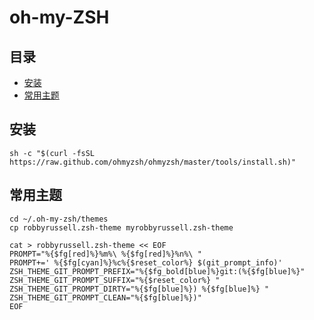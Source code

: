 # oh-my-ZSH

## 目录

-   [安装](#安装)
-   [常用主题](#常用主题)

## 安装

```纯文本
sh -c "$(curl -fsSL https://raw.github.com/ohmyzsh/ohmyzsh/master/tools/install.sh)"
```

## 常用主题

```shell
cd ~/.oh-my-zsh/themes
cp robbyrussell.zsh-theme myrobbyrussell.zsh-theme
```

```shell
cat > robbyrussell.zsh-theme << EOF
PROMPT="%{$fg[red]%}%m%\ %{$fg[red]%}%n%\ "
PROMPT+=' %{$fg[cyan]%}%c%{$reset_color%} $(git_prompt_info)'
ZSH_THEME_GIT_PROMPT_PREFIX="%{$fg_bold[blue]%}git:(%{$fg[blue]%}"
ZSH_THEME_GIT_PROMPT_SUFFIX="%{$reset_color%} "
ZSH_THEME_GIT_PROMPT_DIRTY="%{$fg[blue]%}) %{$fg[blue]%} "
ZSH_THEME_GIT_PROMPT_CLEAN="%{$fg[blue]%})"
EOF

```
